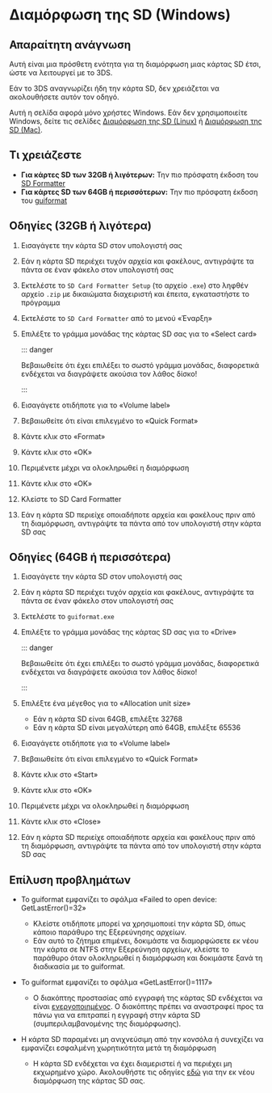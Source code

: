 # Διαμόρφωση της SD (Windows)

## Απαραίτητη ανάγνωση

Αυτή είναι μια πρόσθετη ενότητα για τη διαμόρφωση μιας κάρτας SD έτσι, ώστε να λειτουργεί με το 3DS.

Εάν το 3DS αναγνωρίζει ήδη την κάρτα SD, δεν χρειάζεται να ακολουθήσετε αυτόν τον οδηγό.

Αυτή η σελίδα αφορά μόνο χρήστες Windows. Εάν δεν χρησιμοποιείτε Windows, δείτε τις σελίδες [Διαμόρφωση της SD (Linux)](formatting-sd-\(linux\)) ή [Διαμόρφωση της SD (Mac)](formatting-sd-\(mac\)).

## Τι χρειάζεστε

- **Για κάρτες SD των 32GB ή λιγότερων:** Την πιο πρόσφατη έκδοση του [SD Formatter](https://www.sdcard.org/downloads/formatter/sd-memory-card-formatter-for-windows-download/)
- **Για κάρτες SD των 64GB ή περισσότερων:** Την πιο πρόσφατη έκδοση του [guiformat](http://ridgecrop.co.uk/index.htm?guiformat.htm)

## Οδηγίες (32GB ή λιγότερα)

1. Εισαγάγετε την κάρτα SD στον υπολογιστή σας

2. Εάν η κάρτα SD περιέχει τυχόν αρχεία και φακέλους, αντιγράψτε τα πάντα σε έναν φάκελο στον υπολογιστή σας

3. Εκτελέστε το `SD Card Formatter Setup` (το αρχείο `.exe`) στο ληφθέν αρχείο `.zip` με δικαιώματα διαχειριστή και έπειτα, εγκαταστήστε το πρόγραμμα

4. Εκτελέστε το `SD Card Formatter` από το μενού «Έναρξη»

5. Επιλέξτε το γράμμα μονάδας της κάρτας SD σας για το «Select card»

   ::: danger

   Βεβαιωθείτε ότι έχει επιλέξει το σωστό γράμμα μονάδας, διαφορετικά ενδέχεται να διαγράψετε ακούσια τον λάθος δίσκο!

   :::

6. Εισαγάγετε οτιδήποτε για το «Volume label»

7. Βεβαιωθείτε ότι είναι επιλεγμένο το «Quick Format»

8. Κάντε κλικ στο «Format»

9. Κάντε κλικ στο «OK»

10. Περιμένετε μέχρι να ολοκληρωθεί η διαμόρφωση

11. Κάντε κλικ στο «OK»

12. Κλείστε το SD Card Formatter

13. Εάν η κάρτα SD περιείχε οποιαδήποτε αρχεία και φακέλους πριν από τη διαμόρφωση, αντιγράψτε τα πάντα από τον υπολογιστή στην κάρτα SD σας

## Οδηγίες (64GB ή περισσότερα)

1. Εισαγάγετε την κάρτα SD στον υπολογιστή σας

2. Εάν η κάρτα SD περιέχει τυχόν αρχεία και φακέλους, αντιγράψτε τα πάντα σε έναν φάκελο στον υπολογιστή σας

3. Εκτελέστε το `guiformat.exe`

4. Επιλέξτε το γράμμα μονάδας της κάρτας SD σας για το «Drive»

   ::: danger

   Βεβαιωθείτε ότι έχει επιλέξει το σωστό γράμμα μονάδας, διαφορετικά ενδέχεται να διαγράψετε ακούσια τον λάθος δίσκο!

   :::

5. Επιλέξτε ένα μέγεθος για το «Allocation unit size»
   - Εάν η κάρτα SD είναι 64GB, επιλέξτε 32768
   - Εάν η κάρτα SD είναι μεγαλύτερη από 64GB, επιλέξτε 65536

6. Εισαγάγετε οτιδήποτε για το «Volume label»

7. Βεβαιωθείτε ότι είναι επιλεγμένο το «Quick Format»

8. Κάντε κλικ στο «Start»

9. Κάντε κλικ στο «OK»

10. Περιμένετε μέχρι να ολοκληρωθεί η διαμόρφωση

11. Κάντε κλικ στο «Close»

12. Εάν η κάρτα SD περιείχε οποιαδήποτε αρχεία και φακέλους πριν από τη διαμόρφωση, αντιγράψτε τα πάντα από τον υπολογιστή στην κάρτα SD σας

## Επίλυση προβλημάτων

- Το guiformat εμφανίζει το σφάλμα «Failed to open device: GetLastError()=32»
  - Κλείστε οτιδήποτε μπορεί να χρησιμοποιεί την κάρτα SD, όπως κάποιο παράθυρο της Εξερεύνησης αρχείων.
  - Εάν αυτό το ζήτημα επιμένει, δοκιμάστε να διαμορφώσετε εκ νέου την κάρτα σε NTFS στην Εξερεύνηση αρχείων, κλείστε το παράθυρο όταν ολοκληρωθεί η διαμόρφωση και δοκιμάστε ξανά τη διαδικασία με το guiformat.

- Το guiformat εμφανίζει το σφάλμα «GetLastError()=1117»
  - Ο διακόπτης προστασίας από εγγραφή της κάρτας SD ενδέχεται να είναι [ενεργοποιημένος](/images/sdlock.png). Ο διακόπτης πρέπει να αναστραφεί προς τα πάνω για να επιτραπεί η εγγραφή στην κάρτα SD (συμπεριλαμβανομένης της διαμόρφωσης).

- Η κάρτα SD παραμένει μη ανιχνεύσιμη από την κονσόλα ή συνεχίζει να εμφανίζει εσφαλμένη χωρητικότητα μετά τη διαμόρφωση
  - Η κάρτα SD ενδέχεται να έχει διαμεριστεί ή να περιέχει μη εκχωρημένο χώρο. Ακολουθήστε τις οδηγίες [εδώ](https://wiki.hacks.guide/wiki/SD_Clean/Windows) για την εκ νέου διαμόρφωση της κάρτας SD σας.
